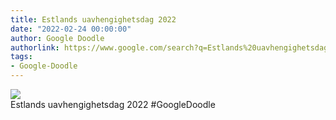```yaml
---
title: Estlands uavhengighetsdag 2022
date: "2022-02-24 00:00:00"
author: Google Doodle
authorlink: https://www.google.com/search?q=Estlands%20uavhengighetsdag%202022
tags:
- Google-Doodle
---
```

<img src="https://www.google.com/logos/doodles/2022/estonia-independence-day-2022-6753651837109189-law.gif" referrerpolicy="no-referrer"><br>Estlands uavhengighetsdag 2022 #GoogleDoodle